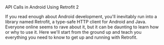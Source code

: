 API Calls in Android Using Retrofit 2

If you read enough about Android development, you'll inevitably run into a library named Retrofit, a type-safe HTTP client for Android and Java. Everyone online seems to rave about it, but it can be daunting to learn how or why to use it. Here we'll start from the ground up and teach you everything you need to know to get up and running with Retrofit.
